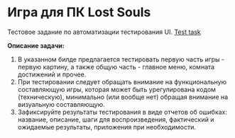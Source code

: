 # Игра для ПК Lost Souls

Тестовое задание по автоматизации тестирования UI. [Test task](https://github.com/istrybuk/Automation_Testing/blob/main/Test_UI/demoqa.com-text-box/Python%20Test%20Task.txt)

**Описание задачи:**

1. В указанном билде предлагается тестировать первую часть игры - первую картину, а также общую часть - главное меню,
комната достижений и прочее.
2. При тестировании следует обращать внимание на функциональную составляющую игры, которая может быть
урегулирована кодом (техническую), минимально (или вообще нет) обращая внимание на визуальную составляющую.
3. Зафиксируйте результаты тестирования в виде отчетов об ошибках: название, описание, шаги для воспроизведения,
фактический и ожидаемые результаты, приложения при необходимости.
